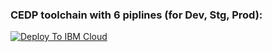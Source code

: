 ### CEDP toolchain with 6 piplines (for Dev, Stg, Prod):
[![Deploy To IBM Cloud](https://console.bluemix.net/devops/graphics/create_toolchain_button.png)](https://console.bluemix.net/devops/setup/deploy/?repository=https://github.com/CEDP-Garage-DevOps/cedp-toolchain.git&branch=full-toolchain-kyndryl-git&env_id=ibm:yp:us-south)
